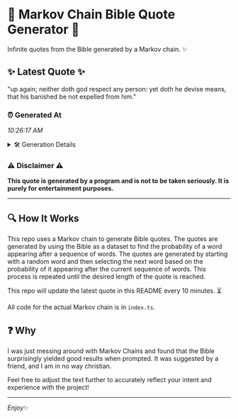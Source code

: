 # 📖 Markov Chain Bible Quote Generator 📖

Infinite quotes from the Bible generated by a Markov chain. ✨

## ✨ Latest Quote ✨
"up again; neither doth god respect any person: yet doth he devise means, that his banished be not expelled from him."

### ⏰ Generated At
*10:26:17 AM*

<details>
    <summary>🛠️ Generation Details</summary>
    <p>
        <strong>🌱 Seed:</strong> up<br>
        <strong>🔄 Iterations:</strong> 20<br>
        <strong>📜 Context History:</strong><br>[ up ]: again;<br>[ up, again; ]: neither<br>[ up, again;, neither ]: doth<br>[ up, again;, neither, doth ]: god<br>[ up, again;, neither, doth, god ]: respect<br>[ up, again;, neither, doth, god, respect ]: any<br>[ again;, neither, doth, god, respect, any ]: person:<br>[ neither, doth, god, respect, any, person: ]: yet<br>[ doth, god, respect, any, person:, yet ]: doth<br>[ god, respect, any, person:, yet, doth ]: he<br>[ respect, any, person:, yet, doth, he ]: devise<br>[ any, person:, yet, doth, he, devise ]: means,<br>[ person:, yet, doth, he, devise, means, ]: that<br>[ yet, doth, he, devise, means,, that ]: his<br>[ doth, he, devise, means,, that, his ]: banished<br>[ he, devise, means,, that, his, banished ]: be<br>[ devise, means,, that, his, banished, be ]: not<br>[ means,, that, his, banished, be, not ]: expelled<br>[ that, his, banished, be, not, expelled ]: from<br>[ his, banished, be, not, expelled, from ]: him.<br>
    </p>
</details>

### ⚠️ Disclaimer ⚠️
**This quote is generated by a program and is not to be taken seriously. It is purely for entertainment purposes.**

---

## 🔍 How It Works

This repo uses a Markov chain to generate Bible quotes. The quotes are generated by using the Bible as a dataset to find the probability of a word appearing after a sequence of words. The quotes are generated by starting with a random word and then selecting the next word based on the probability of it appearing after the current sequence of words. This process is repeated until the desired length of the quote is reached.

This repo will update the latest quote in this README every 10 minutes. ⏳

All code for the actual Markov chain is in `index.ts`.

## ❓ Why

I was just messing around with Markov Chains and found that the Bible surprisingly yielded good results when prompted. 
It was suggested by a friend, and I am in no way christian.

Feel free to adjust the text further to accurately reflect your intent and experience with the project!

---

*Enjoy*✨
